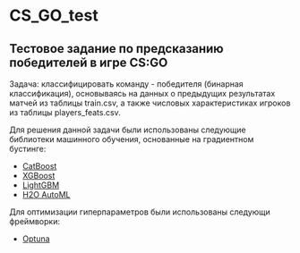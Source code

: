 # CS_GO_test
## Тестовое задание по предсказанию победителей в игре CS:GO

Задача: классифицировать команду - победителя (бинарная классификация), основываясь на данных о предыдущих результатах матчей из таблицы train.csv, а также числовых характеристиках игроков из таблицы players_feats.csv.

Для решения данной задачи были использованы следующие библиотеки машинного обучения, основанные на градиентном бустинге:

- [CatBoost](https://catboost.ai/)
- [XGBoost](https://xgboost.readthedocs.io/en/stable/)
- [LightGBM](https://lightgbm.readthedocs.io/en/latest/pythonapi/lightgbm.LGBMClassifier.html)
- [H2O AutoML](https://docs.h2o.ai/h2o/latest-stable/h2o-docs/automl.html)

Для оптимизации гиперпараметров были использованы следующи фреймворки:

- [Optuna](https://optuna.org/)
